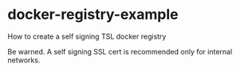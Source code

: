 # docker-registry-example
How to create a self signing TSL docker registry


Be warned. A self signing SSL cert is recommended only for internal networks.
